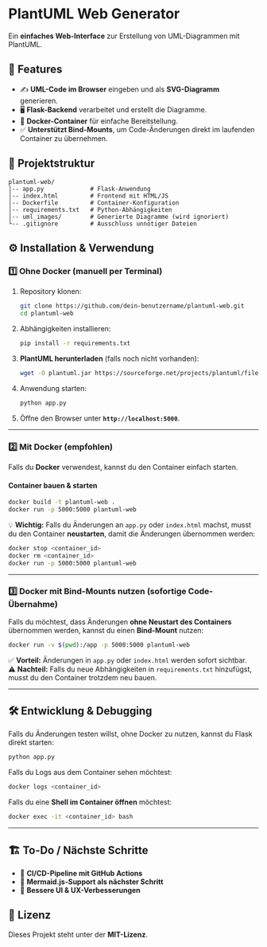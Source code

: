 # PlantUML Web Generator

Ein **einfaches Web-Interface** zur Erstellung von UML-Diagrammen mit PlantUML.

## 🚀 Features

- ✍ **UML-Code im Browser** eingeben und als **SVG-Diagramm** generieren.
- 🖥 **Flask-Backend** verarbeitet und erstellt die Diagramme.
- 🐳 **Docker-Container** für einfache Bereitstellung.
- ✅ **Unterstützt Bind-Mounts**, um Code-Änderungen direkt im laufenden Container zu übernehmen.

## 📂 Projektstruktur

```
plantuml-web/
│-- app.py             # Flask-Anwendung
│-- index.html         # Frontend mit HTML/JS
│-- Dockerfile         # Container-Konfiguration
│-- requirements.txt   # Python-Abhängigkeiten
│-- uml_images/        # Generierte Diagramme (wird ignoriert)
└-- .gitignore         # Ausschluss unnötiger Dateien
```

## ⚙️ Installation & Verwendung

### **1️⃣ Ohne Docker (manuell per Terminal)**
1. Repository klonen:
   ```bash
   git clone https://github.com/dein-benutzername/plantuml-web.git
   cd plantuml-web
   ```

2. Abhängigkeiten installieren:
   ```bash
   pip install -r requirements.txt
   ```

3. **PlantUML herunterladen** (falls noch nicht vorhanden):
   ```bash
   wget -O plantuml.jar https://sourceforge.net/projects/plantuml/files/plantuml.jar/download
   ```

4. Anwendung starten:
   ```bash
   python app.py
   ```

5. Öffne den Browser unter **`http://localhost:5000`**.

---

### **2️⃣ Mit Docker (empfohlen)**
Falls du **Docker** verwendest, kannst du den Container einfach starten.

#### **Container bauen & starten**
```bash
docker build -t plantuml-web .
docker run -p 5000:5000 plantuml-web
```

💡 **Wichtig:** Falls du Änderungen an `app.py` oder `index.html` machst, musst du den Container **neustarten**, damit die Änderungen übernommen werden:

```bash
docker stop <container_id>
docker rm <container_id>
docker run -p 5000:5000 plantuml-web
```

---

### **3️⃣ Docker mit Bind-Mounts nutzen (sofortige Code-Übernahme)**
Falls du möchtest, dass Änderungen **ohne Neustart des Containers** übernommen werden, kannst du einen **Bind-Mount** nutzen:

```bash
docker run -v $(pwd):/app -p 5000:5000 plantuml-web
```
✅ **Vorteil:** Änderungen in `app.py` oder `index.html` werden sofort sichtbar.  
⚠ **Nachteil:** Falls du neue Abhängigkeiten in `requirements.txt` hinzufügst, musst du den Container trotzdem neu bauen.

---

## 🛠 Entwicklung & Debugging

Falls du Änderungen testen willst, ohne Docker zu nutzen, kannst du Flask direkt starten:
```bash
python app.py
```

Falls du Logs aus dem Container sehen möchtest:
```bash
docker logs <container_id>
```

Falls du eine **Shell im Container öffnen** möchtest:
```bash
docker exec -it <container_id> bash
```

---

## 🏗 To-Do / Nächste Schritte

- 🚀 **CI/CD-Pipeline mit GitHub Actions**
- 🚀 **Mermaid.js-Support als nächster Schritt**
- 🚀 **Bessere UI & UX-Verbesserungen**

## 📄 Lizenz

Dieses Projekt steht unter der **MIT-Lizenz**.
